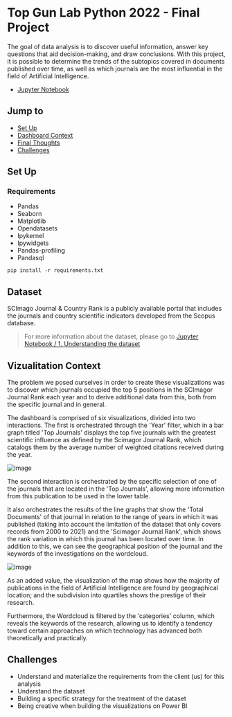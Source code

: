 # Top Gun Lab Python 2022 - Final Project
The goal of data analysis is to discover useful information, answer key questions that aid decision-making, and draw conclusions. With this project, it is possible to determine the trends of the subtopics covered in documents published over time, as well as which journals are the most influential in the field of Artificial Intelligence.
- [Jupyter Notebook](https://nbviewer.org/github/juancr15/final_project_TGL2022/blob/main/src/analisis_Journals_IA.ipynb)
## Jump to
- [Set Up](#set-up)
- [Dashboard Context](#viz-context)
- [Final Thoughts](#final-thoughts)
- [Challenges](#challenges)


## Set Up

### Requirements
- Pandas
- Seaborn
- Matplotlib
- Opendatasets
- Ipykernel
- Ipywidgets
- Pandas-profiling
- Pandasql

```
pip install -r requirements.txt
```
## Dataset
SCImago Journal & Country Rank is a publicly available portal that includes the journals and country scientific indicators developed from the Scopus database.
> For more information about the dataset, please go to [Jupyter Notebook / 1. Understanding the dataset](https://nbviewer.org/github/juancr15/final_project_TGL2022/blob/main/src/analisis_Journals_IA.ipynb)
## Vizualitation Context
The problem we posed ourselves in order to create these visualizations was to discover which journals occupied the top 5 positions in the SCImagor Journal Rank each year and to derive additional data from this, both from the specific journal and in general.

The dashboard is comprised of six visualizations, divided into two interactions. The first is orchestrated through the 'Year' filter, which in a bar graph titled 'Top Journals' displays the top five journals with the greatest scientific influence as defined by the Scimagor Journal Rank, which catalogs them by the average number of weighted citations received during the year.

![image](https://user-images.githubusercontent.com/78455296/195889615-c25e57ba-795f-4da3-ad25-f983e518213a.png)

The second interaction is orchestrated by the specific selection of one of the journals that are located in the 'Top Journals', allowing more information from this publication to be used in the lower table. 

It also orchestrates the results of the line graphs that show the 'Total Documents' of that journal in relation to the range of years in which it was published (taking into account the limitation of the dataset that only covers records from 2000 to 2021) and the 'Scimagor Journal Rank', which shows the rank variation in which this journal has been located over time.  In addition to this, we can see the geographical position of the journal and the keywords of the investigations on the wordcloud.

![image](https://user-images.githubusercontent.com/78455296/195890062-30b6c8fa-a403-494e-9d93-8c572f4c367d.png)

As an added value, the visualization of the map shows how the majority of publications in the field of Artificial Intelligence are found by geographical location; and the subdivision into quartiles shows the prestige of their research.

Furthermore, the Wordcloud is filtered by the 'categories' column, which reveals the keywords of the research, allowing us to identify a tendency toward certain approaches on which technology has advanced both theoretically and practically.

## Challenges
- Understand and materialize the requirements from the client (us) for this analysis
- Understand the dataset
- Building a specific strategy for the treatment of the dataset
- Being creative when building the visualizations on Power BI
